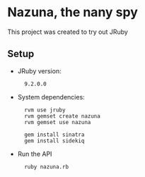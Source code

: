 # Nazuna, the nany spy

This project was created to try out JRuby

## Setup

* JRuby version:

        9.2.0.0

* System dependencies:
        
        rvm use jruby
        rvm gemset create nazuna
        rvm gemset use nazuna
        
        gem install sinatra
        gem install sidekiq

* Run the API

        ruby nazuna.rb
